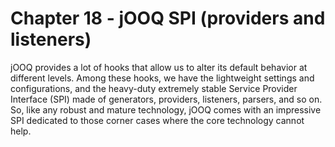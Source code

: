 # Chapter 18 - jOOQ SPI (providers and listeners)

jOOQ provides a lot of hooks that allow us to alter its default behavior at different levels. Among these hooks, we have the lightweight settings and configurations, and the heavy-duty extremely stable Service Provider Interface (SPI) made of generators, providers, listeners, parsers, and so on. So, like any robust and mature technology, jOOQ comes with an impressive SPI dedicated to those corner cases where the core technology cannot help.        
